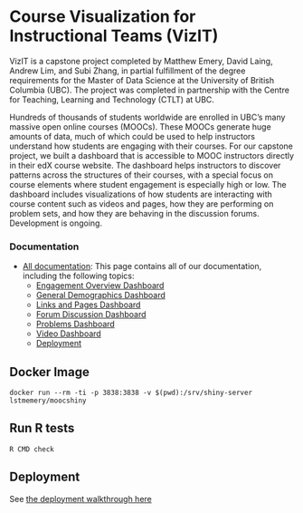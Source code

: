 # Course Visualization for Instructional Teams (VizIT)

VizIT is a capstone project completed by Matthew Emery, David Laing, Andrew Lim, and Subi Zhang, in partial fulfillment of the degree requirements for the Master of Data Science at the University of British Columbia (UBC). The project was completed in partnership with the Centre for Teaching, Learning and Technology (CTLT) at UBC.

Hundreds of thousands of students worldwide are enrolled in UBC’s many massive open online courses (MOOCs). These MOOCs generate huge amounts of data, much of which could be used to help instructors understand how students are engaging with their courses. For our capstone project, we built a dashboard that is accessible to MOOC instructors directly in their edX course website. The dashboard helps instructors to discover patterns across the structures of their courses, with a special focus on course elements where student engagement is especially high or low. The dashboard includes visualizations of how students are interacting with course content such as videos and pages, how they are performing on problem sets, and how they are behaving in the discussion forums. Development is ongoing.

### Documentation

* [All documentation](https://andrewlim1990.github.io/edx_dashboard_documentation.github.io/index.html): This page contains all of our documentation, including the following topics:
    * [Engagement Overview Dashboard](https://andrewlim1990.github.io/edx_dashboard_documentation.github.io/engagement-overview-dashboard-overview.html)
    * [General Demographics Dashboard](https://andrewlim1990.github.io/edx_dashboard_documentation.github.io/general-demographics-overview.html)
    * [Links and Pages Dashboard](https://andrewlim1990.github.io/edx_dashboard_documentation.github.io/link-and-page-dashboard-overview.html)
    * [Forum Discussion Dashboard](https://andrewlim1990.github.io/edx_dashboard_documentation.github.io/forum-overview.html)
    * [Problems Dashboard](https://andrewlim1990.github.io/edx_dashboard_documentation.github.io/problem-overview.html)
    * [Video Dashboard](https://andrewlim1990.github.io/edx_dashboard_documentation.github.io/video-overview.html)
    * [Deployment](https://andrewlim1990.github.io/edx_dashboard_documentation.github.io/deployment-walkthrough.html)

## Docker Image

`docker run --rm -ti -p 3838:3838 -v $(pwd):/srv/shiny-server lstmemery/moocshiny`

## Run R tests

`R CMD check`

## Deployment

See [the deployment walkthrough here](./docs/deployment.md)
